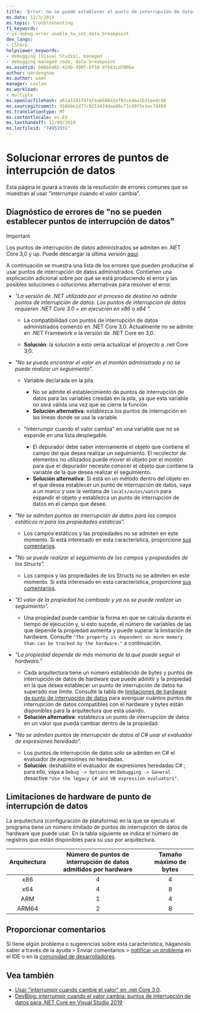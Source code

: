 ```yaml
---
title: 'Error: no se puede establecer el punto de interrupción de datos | Microsoft Docs'
ms.date: 12/3/2019
ms.topic: troubleshooting
f1_keywords:
- vs.debug.error.unable_to_set_data_breakpoint
dev_langs:
- CSharp
helpviewer_keywords:
- debugging [Visual Studio], managed
- debugging managed code, data breakpoint
ms.assetid: b06b5d65-424b-490f-bf58-97583cd7006a
author: wardengnaw
ms.author: waan
manager: caslan
ms.workload:
- multiple
ms.openlocfilehash: a61a3181f47af4a660641ef02ce4ba1b31eedc46
ms.sourcegitcommit: 916bbe1d77c9253424daa86c71c40f5e1ec74400
ms.translationtype: MT
ms.contentlocale: es-ES
ms.lasthandoff: 12/09/2019
ms.locfileid: "74951931"
---
```

# <a name="troubleshooting-data-breakpoint-errors"></a>Solucionar errores de puntos de interrupción de datos
Esta página le guiará a través de la resolución de errores comunes que se muestran al usar "interrumpir cuando el valor cambia".

## <a name="diagnosing-unable-to-set-data-breakpoint-errors"></a>Diagnóstico de errores de "no se pueden establecer puntos de interrupción de datos"
> [!IMPORTANT]
> Los puntos de interrupción de datos administrados se admiten en .NET Core 3,0 y up. Puede descargar la última versión [aquí](https://dotnet.microsoft.com/download).

A continuación se muestra una lista de los errores que pueden producirse al usar puntos de interrupción de datos administrados. Contienen una explicación adicional sobre por qué se está produciendo el error y las posibles soluciones o soluciones alternativas para resolver el error.

- *"La versión de .NET utilizada por el proceso de destino no admite puntos de interrupción de datos. Los puntos de interrupción de datos requieren .NET Core 3.0 + en ejecución en x86 o x64 ".*

    - La compatibilidad con puntos de interrupción de datos administrados comenzó en .NET Core 3,0. Actualmente no se admite en .NET Framework o la versión de .NET Core en 3,0. 
    
    - **Solución**: la solución a esto sería actualizar el proyecto a .net Core 3,0.

- *"No se puede encontrar el valor en el montón administrado y no se puede realizar un seguimiento".*
    - Variable declarada en la pila.
        - No se admite el establecimiento de puntos de interrupción de datos para las variables creadas en la pila, ya que esta variable no será válida una vez que se cierre la función.
        - **Solución alternativa**: establezca los puntos de interrupción en las líneas donde se usa la variable.

    - "Interrumpir cuando el valor cambia" en una variable que no se expande en una lista desplegable.
        - El depurador debe saber internamente el objeto que contiene el campo del que desea realizar un seguimiento. El recolector de elementos no utilizados puede mover el objeto por el montón para que el depurador necesite conocer el objeto que contiene la variable de la que desea realizar el seguimiento. 
        - **Solución alternativa**: Si está en un método dentro del objeto en el que desea establecer un punto de interrupción de datos, vaya a un marco y use la ventana de `locals/autos/watch` para expandir el objeto y establezca un punto de interrupción de datos en el campo que desee.

- *"No se admiten puntos de interrupción de datos para los campos estáticos ni para las propiedades estáticas".*
    
    - Los campos estáticos y las propiedades no se admiten en este momento. Si está interesado en esta característica, proporcione [sus comentarios](#provide-feedback).

- *"No se puede realizar el seguimiento de los campos y propiedades de los Structs".*

    - Los campos y las propiedades de los Structs no se admiten en este momento. Si está interesado en esta característica, proporcione [sus comentarios](#provide-feedback).

- *"El valor de la propiedad ha cambiado y ya no se puede realizar un seguimiento".*

    - Una propiedad puede cambiar la forma en que se calcula durante el tiempo de ejecución y, si esto sucede, el número de variables de las que depende la propiedad aumenta y puede superar la limitación de hardware. Consulte `"The property is dependent on more memory than can be tracked by the hardware."` a continuación.

- *"La propiedad depende de más memoria de la que puede seguir el hardware."*
    
    - Cada arquitectura tiene un número establecido de bytes y puntos de interrupción de datos de hardware que puede admitir y la propiedad en la que desea establecer un punto de interrupción de datos ha superado ese límite. Consulte la tabla de [limitaciones de hardware de punto de interrupción de datos](#data-breakpoint-hardware-limitations) para averiguar cuántos puntos de interrupción de datos compatibles con el hardware y bytes están disponibles para la arquitectura que está usando. 
    - **Solución alternativa**: establezca un punto de interrupción de datos en un valor que pueda cambiar dentro de la propiedad.

- *"No se admiten puntos de interrupción de datos al C# usar el evaluador de expresiones heredado".*

    - Los puntos de interrupción de datos solo se admiten en C# el evaluador de expresiones no heredadas. 
    - **Solución**: deshabilite el evaluador de expresiones heredadas C# ; para ello, vaya a `Debug -> Options` en `Debugging -> General` desactive `"Use the legacy C# and VB expression evaluators"`.

## <a name="data-breakpoint-hardware-limitations"></a>Limitaciones de hardware de punto de interrupción de datos

La arquitectura (configuración de plataforma) en la que se ejecuta el programa tiene un número limitado de puntos de interrupción de datos de hardware que puede usar. En la tabla siguiente se indica el número de registros que están disponibles para su uso por arquitectura.

| Arquitectura | Número de puntos de interrupción de datos admitidos por hardware | Tamaño máximo de bytes|
| :-------------: |:-------------:| :-------------:|
| x86 | 4 | 4 |
| x64 | 4 | 8 |
| ARM | 1 | 4 |
| ARM64 | 2 | 8 |

## <a name="provide-feedback"></a>Proporcionar comentarios
Si tiene algún problema o sugerencias sobre esta característica, háganoslo saber a través de la ayuda > Enviar comentarios > [notificar un problema](../ide/how-to-report-a-problem-with-visual-studio.md) en el IDE o en la [comunidad de desarrolladores](https://developercommunity.visualstudio.com/).

## <a name="see-also"></a>Vea también
- [Usar "interrumpir cuando cambie el valor" en .net Core 3,0](using-breakpoints.md#BKMK_set_a_data_breakpoint_managed).
- [DevBlog: interrumpir cuando el valor cambia: puntos de interrupción de datos para .NET Core en Visual Studio 2019](https://devblogs.microsoft.com/visualstudio/break-when-value-changes-data-breakpoints-for-net-core-in-visual-studio-2019/)
